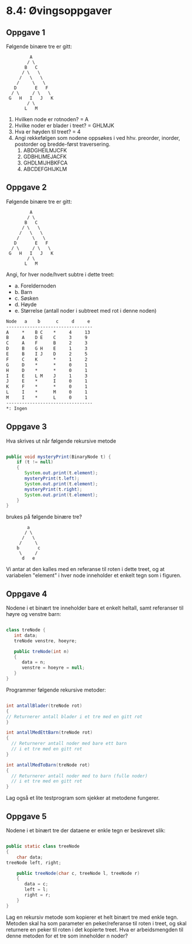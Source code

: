 # 8.4: Øvingsoppgaver
## Oppgave 1
Følgende binære tre er gitt:

             A
            / \
           B   C
          / \   \
         /   \   \
        /     \   \
       D       E   F
      / \     / \   \
     G   H   I   J   K
            / \
           L   M
1. Hvilken node er rotnoden?  = A
2. Hvilke noder er blader i treet? = GHLMJK 
3. Hva er høyden til treet? = 4
4. Angi rekkefølgen som nodene oppsøkes i ved hhv. preorder, inorder, postorder og bredde-først traversering.
   1. ABDGHEILMJCFK
   2. GDBHLIMEJACFK
   3. GHDLMIJHBKFCA
   4. ABCDEFGHIJKLM

## Oppgave 2
Følgende binære tre er gitt:

             A
            / \
           B   C
          / \   \
         /   \   \
        /     \   \
       D       E   F
      / \     / \   \
     G   H   I   J   K
            / \
           L   M

Angi, for hver node/hvert subtre i dette treet:

- a. Foreldernoden 
- b. Barn 
- c. Søsken 
- d. Høyde 
- e. Størrelse (antall noder i subtreet med rot i denne noden)

```markdown
Node   a    b      c     d     e
---------------------------------
A     *    B C    *     4     13
B     A    D E    C     3     9
C     A    F      B     2     3
D     B    G H    E     1     3
E     B    I J    D     2     5
F     C    K      *     1     2
G     D    *      *     0     1
H     D    *      *     0     1
I     E    L M    J     1     3
J     E    *      I     0     1
K     F    *      *     0     1
L     I    *      M     0     1
M     I    *      L     0     1
---------------------------------
*: Ingen
``` 

## Oppgave 3
Hva skrives ut når følgende rekursive metode

```java

public void mysteryPrint(BinaryNode t) {
    if (t != null)
    {
       System.out.print(t.element);
       mysteryPrint(t.left);
       System.out.print(t.element);
       mysteryPrint(t.right);
       System.out.print(t.element);
    }
}

```

brukes på følgende binære tre?

            a
           / \
          /   \
         /     \
        b       c
         \     /
          d   e

Vi antar at den kalles med en referanse til roten i dette treet, og at variabelen "element" i hver node inneholder et enkelt tegn som i figuren.

## Oppgave 4
Nodene i et binært tre inneholder bare et enkelt heltall, samt referanser til høyre og venstre barn:

```java

class treNode {
   int data;
   treNode venstre, hoeyre;

   public treNode(int n)
   {
      data = n;
      venstre = hoeyre = null;
   }
}

```

Programmer følgende rekursive metoder:

```java

int antallBlader(treNode rot)
{
// Returnerer antall blader i et tre med en gitt rot
}

int antallMedEttBarn(treNode rot)
{
  // Returnerer antall noder med bare ett barn
  // i et tre med en gitt rot
}

int antallMedToBarn(treNode rot)
{
  // Returnerer antall noder med to barn (fulle noder)
  // i et tre med en gitt rot
}

```

Lag også et lite testprogram som sjekker at metodene fungerer.

## Oppgave 5
Nodene i et binært tre der dataene er enkle tegn er beskrevet slik:

```java

public static class treeNode
{
    char data;
treeNode left, right;

    public treeNode(char c, treeNode l, treeNode r)
    {
       data = c;
       left = l;
       right = r;
    }	
}

```
Lag en rekursiv metode som kopierer et helt binært tre med enkle tegn. Metoden skal ha som parameter en peker/referanse til roten i treet, og skal returnere en peker til roten i det kopierte treet. Hva er arbeidsmengden til denne metoden for et tre som inneholder n noder?